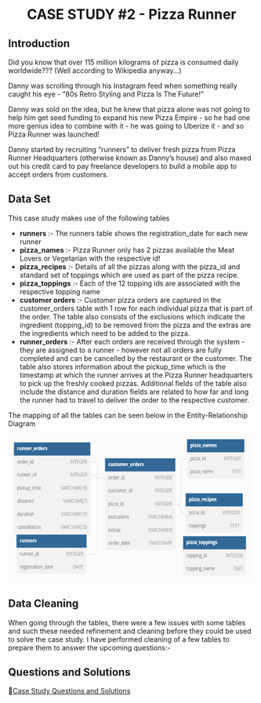 <h1 align="center">CASE STUDY #2 - Pizza Runner</h1>

## Introduction
Did you know that over 115 million kilograms of pizza is consumed daily worldwide??? (Well according to Wikipedia anyway…)

Danny was scrolling through his Instagram feed when something really caught his eye - “80s Retro Styling and Pizza Is The Future!”

Danny was sold on the idea, but he knew that pizza alone was not going to help him get seed funding to expand his new Pizza Empire - so he had one more genius idea to combine with it - he was going to Uberize it - and so Pizza Runner was launched!

Danny started by recruiting “runners” to deliver fresh pizza from Pizza Runner Headquarters (otherwise known as Danny’s house) and also maxed out his credit card to pay freelance developers to build a mobile app to accept orders from customers.

## Data Set
This case study makes use of the following tables
- **runners** :- The runners table shows the registration_date for each new runner
- **pizza_names** :-  Pizza Runner only has 2 pizzas available the Meat Lovers or Vegetarian with the respective id!
- **pizza_recipes** :- Details of all the pizzas along with the pizza_id and standard set of toppings which are used as part of the pizza recipe.
- **pizza_toppings** :- Each of the 12 topping ids are associated with the respective topping name
- **customer orders** :- Customer pizza orders are captured in the customer_orders table with 1 row for each individual pizza that is part of the order. The table also consists of the exclusions which indicate the ingredient (topping_id) to be removed from the pizza and the extras are the ingredients which need to be added to the pizza.
- **runner_orders** :- After each orders are received through the system - they are assigned to a runner - however not all orders are fully completed and can be cancelled by the restaurant or the customer. The table also stores information about the pickup_time which is the timestamp at which the runner arrives at the Pizza Runner headquarters to pick up the freshly cooked pizzas. Additional fields of the table also include the distance and duration fields are related to how far and long the runner had to travel to deliver the order to the respective customer.

The mapping of all the tables can be seen below in the Entity-Relationship Diagram

<img src = "https://github.com/ShrutiL1396/SQL/blob/main/Case%20Studies/8-Week-SQL-Challenge/Case_Study_2/Image_Set_2/dataset2.PNG" width="500" height="300" />

## Data Cleaning
When going through the tables, there were a few issues with some tables and such these needed refinement and cleaning before they could be used to solve the case study. I have performed cleaning of a few tables to prepare them to answer the upcoming questions:-


## Questions and Solutions
🍕[Case Study Questions and Solutions](https://github.com/ShrutiL1396/SQL/blob/main/Case%20Studies/8-Week-SQL-Challenge/Case_Study_1/Danny's_Diner.md)
